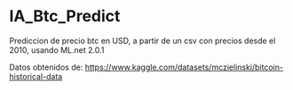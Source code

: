 # IA_Btc_Predict
Prediccion de precio btc en USD, a partir de un csv con precios desde el 2010, usando ML.net 2.0.1

Datos obtenidos de:  https://www.kaggle.com/datasets/mczielinski/bitcoin-historical-data
